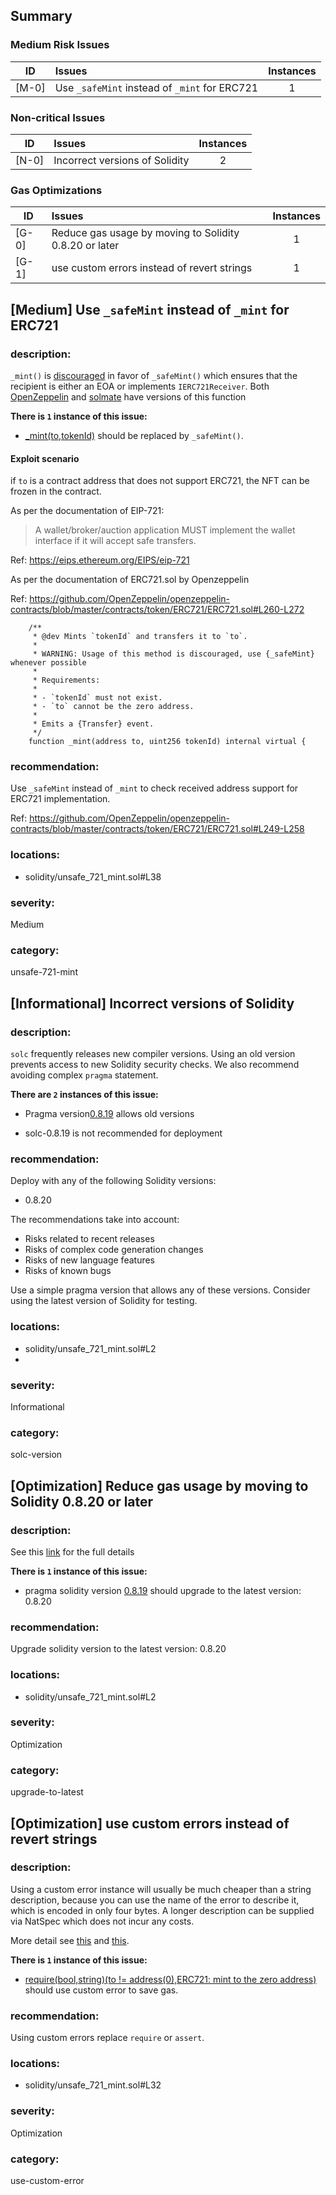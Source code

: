 ## Summary 

### Medium Risk Issues

|ID|Issues|Instances|
|---|:---|:---:|
| [M-0] | Use `_safeMint` instead of `_mint` for ERC721 | 1 |


### Non-critical Issues

|ID|Issues|Instances|
|---|:---|:---:|
| [N-0] | Incorrect versions of Solidity | 2 |


### Gas Optimizations

|ID|Issues|Instances|
|---|:---|:---:|
| [G-0] | Reduce gas usage by moving to Solidity 0.8.20 or later | 1 |
| [G-1] | use custom errors instead of revert strings | 1 |



## [Medium] Use `_safeMint` instead of `_mint` for ERC721

### description:

`_mint()` is [discouraged](https://github.com/OpenZeppelin/openzeppelin-contracts/blob/d4d8d2ed9798cc3383912a23b5e8d5cb602f7d4b/contracts/token/ERC721/ERC721.sol#L271) in favor of `_safeMint()` 
which ensures that the recipient is either an EOA or implements `IERC721Receiver`. 
Both [OpenZeppelin](https://github.com/OpenZeppelin/openzeppelin-contracts/blob/d4d8d2ed9798cc3383912a23b5e8d5cb602f7d4b/contracts/token/ERC721/ERC721.sol#L238-L250) and [solmate](https://github.com/Rari-Capital/solmate/blob/4eaf6b68202e36f67cab379768ac6be304c8ebde/src/tokens/ERC721.sol#L180) 
have versions of this function


**There is `1` instance of this issue:**

- [_mint(to,tokenId)](solidity/unsafe_721_mint.sol#L38) should be replaced by `_safeMint()`.

#### Exploit scenario

if `to` is a contract address that does not support ERC721, the NFT can be frozen in the contract.

As per the documentation of EIP-721:

> A wallet/broker/auction application MUST implement the wallet interface if it will accept safe transfers.

Ref: https://eips.ethereum.org/EIPS/eip-721

As per the documentation of ERC721.sol by Openzeppelin

Ref: https://github.com/OpenZeppelin/openzeppelin-contracts/blob/master/contracts/token/ERC721/ERC721.sol#L260-L272

```
    /**
     * @dev Mints `tokenId` and transfers it to `to`.
     *
     * WARNING: Usage of this method is discouraged, use {_safeMint} whenever possible
     *
     * Requirements:
     *
     * - `tokenId` must not exist.
     * - `to` cannot be the zero address.
     *
     * Emits a {Transfer} event.
     */
    function _mint(address to, uint256 tokenId) internal virtual {
```



### recommendation:

Use `_safeMint` instead of `_mint` to check received address support for ERC721 implementation.

Ref: https://github.com/OpenZeppelin/openzeppelin-contracts/blob/master/contracts/token/ERC721/ERC721.sol#L249-L258



### locations:
- solidity/unsafe_721_mint.sol#L38

### severity:
Medium

### category:
unsafe-721-mint

## [Informational] Incorrect versions of Solidity

### description:

`solc` frequently releases new compiler versions. Using an old version prevents access to new Solidity security checks.
We also recommend avoiding complex `pragma` statement.

**There are `2` instances of this issue:**

- Pragma version[0.8.19](solidity/unsafe_721_mint.sol#L2) allows old versions

- solc-0.8.19 is not recommended for deployment


### recommendation:

Deploy with any of the following Solidity versions:
- 0.8.20

The recommendations take into account:
- Risks related to recent releases
- Risks of complex code generation changes
- Risks of new language features
- Risks of known bugs

Use a simple pragma version that allows any of these versions.
Consider using the latest version of Solidity for testing.

### locations:
- solidity/unsafe_721_mint.sol#L2
- 

### severity:
Informational

### category:
solc-version

## [Optimization] Reduce gas usage by moving to Solidity 0.8.20 or later

### description:
See this [link](https://blog.soliditylang.org/2023/02/22/solidity-0.8.19-release-announcement/#preventing-dead-code-in-runtime-bytecode) for the full details

**There is `1` instance of this issue:**

- pragma solidity version [0.8.19](solidity/unsafe_721_mint.sol#L2) should upgrade to the latest version: 0.8.20

### recommendation:
Upgrade solidity version to the latest version: 0.8.20

### locations:
- solidity/unsafe_721_mint.sol#L2

### severity:
Optimization

### category:
upgrade-to-latest

## [Optimization] use custom errors instead of revert strings

### description:

Using a custom error instance will usually be much cheaper than a string description, because you can use the name of the error to describe it, which is encoded in only four bytes. A longer description can be supplied via NatSpec which does not incur any costs.

More detail see [this](https://gist.github.com/0xxfu/712f7965446526f8c5bc53a91d97a215) and [this](https://docs.soliditylang.org/en/latest/control-structures.html#revert).


**There is `1` instance of this issue:**

- [require(bool,string)(to != address(0),ERC721: mint to the zero address)](solidity/unsafe_721_mint.sol#L32) should use custom error to save gas.


### recommendation:

Using custom errors replace `require` or `assert`.


### locations:
- solidity/unsafe_721_mint.sol#L32

### severity:
Optimization

### category:
use-custom-error
